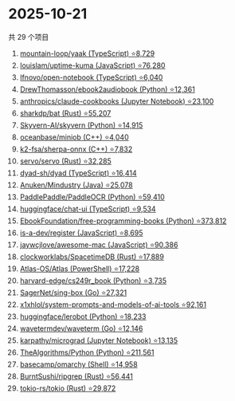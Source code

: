 # 2025-10-21

共 29 个项目

<!-- BEGIN GITHUB -->
<!-- 最后更新时间 2025-10-21 22:09:12 +0800 -->
1. [mountain-loop/yaak (TypeScript) ⭐8,729](https://github.com/mountain-loop/yaak)
1. [louislam/uptime-kuma (JavaScript) ⭐76,280](https://github.com/louislam/uptime-kuma)
1. [lfnovo/open-notebook (TypeScript) ⭐6,040](https://github.com/lfnovo/open-notebook)
1. [DrewThomasson/ebook2audiobook (Python) ⭐12,361](https://github.com/DrewThomasson/ebook2audiobook)
1. [anthropics/claude-cookbooks (Jupyter Notebook) ⭐23,100](https://github.com/anthropics/claude-cookbooks)
1. [sharkdp/bat (Rust) ⭐55,207](https://github.com/sharkdp/bat)
1. [Skyvern-AI/skyvern (Python) ⭐14,915](https://github.com/Skyvern-AI/skyvern)
1. [oceanbase/miniob (C++) ⭐4,040](https://github.com/oceanbase/miniob)
1. [k2-fsa/sherpa-onnx (C++) ⭐7,832](https://github.com/k2-fsa/sherpa-onnx)
1. [servo/servo (Rust) ⭐32,285](https://github.com/servo/servo)
1. [dyad-sh/dyad (TypeScript) ⭐16,414](https://github.com/dyad-sh/dyad)
1. [Anuken/Mindustry (Java) ⭐25,078](https://github.com/Anuken/Mindustry)
1. [PaddlePaddle/PaddleOCR (Python) ⭐59,410](https://github.com/PaddlePaddle/PaddleOCR)
1. [huggingface/chat-ui (TypeScript) ⭐9,534](https://github.com/huggingface/chat-ui)
1. [EbookFoundation/free-programming-books (Python) ⭐373,812](https://github.com/EbookFoundation/free-programming-books)
1. [is-a-dev/register (JavaScript) ⭐8,695](https://github.com/is-a-dev/register)
1. [jaywcjlove/awesome-mac (JavaScript) ⭐90,386](https://github.com/jaywcjlove/awesome-mac)
1. [clockworklabs/SpacetimeDB (Rust) ⭐17,889](https://github.com/clockworklabs/SpacetimeDB)
1. [Atlas-OS/Atlas (PowerShell) ⭐17,228](https://github.com/Atlas-OS/Atlas)
1. [harvard-edge/cs249r_book (Python) ⭐3,735](https://github.com/harvard-edge/cs249r_book)
1. [SagerNet/sing-box (Go) ⭐27,321](https://github.com/SagerNet/sing-box)
1. [x1xhlol/system-prompts-and-models-of-ai-tools ⭐92,161](https://github.com/x1xhlol/system-prompts-and-models-of-ai-tools)
1. [huggingface/lerobot (Python) ⭐18,233](https://github.com/huggingface/lerobot)
1. [wavetermdev/waveterm (Go) ⭐12,146](https://github.com/wavetermdev/waveterm)
1. [karpathy/micrograd (Jupyter Notebook) ⭐13,135](https://github.com/karpathy/micrograd)
1. [TheAlgorithms/Python (Python) ⭐211,561](https://github.com/TheAlgorithms/Python)
1. [basecamp/omarchy (Shell) ⭐14,958](https://github.com/basecamp/omarchy)
1. [BurntSushi/ripgrep (Rust) ⭐56,441](https://github.com/BurntSushi/ripgrep)
1. [tokio-rs/tokio (Rust) ⭐29,872](https://github.com/tokio-rs/tokio)
<!-- END GITHUB -->